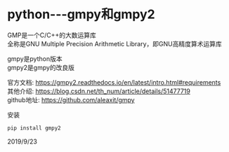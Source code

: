 # python---gmpy和gmpy2

GMP是一个C/C++的大数运算库  
全称是GNU Multiple Precision Arithmetic Library，即GNU高精度算术运算库  

gmpy是python版本  
gmpy2是gmpy的改良版  

官方文档: https://gmpy2.readthedocs.io/en/latest/intro.html#requirements  
其他介绍: https://blog.csdn.net/th_num/article/details/51477719  
github地址: https://github.com/aleaxit/gmpy  

安装  
```r
pip install gmpy2
```


2019/9/23  
